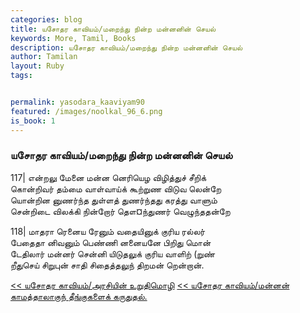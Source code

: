 ```yaml
---  
categories: blog  
title: யசோதர காவியம்/மறைந்து நின்ற மன்னனின் செயல்
keywords: More, Tamil, Books  
description: யசோதர காவியம்/மறைந்து நின்ற மன்னனின் செயல்
author: Tamilan  
layout: Ruby  
tags:     


permalink: yasodara_kaaviyam90  
featured: /images/noolkal_96_6.png  
is_book: 1
---  
```



### யசோதர காவியம்/மறைந்து நின்ற மன்னனின் செயல்

117| என்றலு மேனை மன்ன னெரியெழ விழித்துச் சீறிக்  
கொன்றிவர் தம்மை வாள்வாய்க் கூற்றுண விடுவ லென்றே  
யொன்றின னுணர்ந்த துள்ளத் துணர்ந்தது கரத்து வாளும்  
சென்றிடை விலக்கி நின்றோர் தௌ¤ந்துணர் வெழுந்ததன்றே

118| மாதரா ரெனைய ரேனும் வதையினுக் குரிய ரல்லர்  
பேதைதா னிவனும் பெண்ணி னனையனே பிறிது மொன்  
டேதிலார் மன்னர் சென்னி யிடுதலுக் குரிய வாளிற் (றுண்  
றீதுசெய் சிறுபுன் சாதி சிதைத்தலுந் திறமன் றென்றான்.

[<< யசோதர காவியம்/அரசியின் உறுதிமொழி](yasodara_kaaviyam89) [<< யசோதர காவியம்/மன்னன் காமத்தாலாகுந் தீங்குகளைக் கருதுதல்.](yasodara_kaaviyam91)



